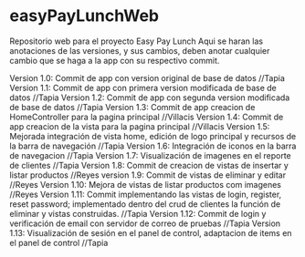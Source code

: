 # easyPayLunchWeb
Repositorio web para el proyecto Easy Pay Lunch
Aqui se haran las anotaciones de las versiones, y sus cambios, deben anotar cualquier cambio que se haga a la app con su respectivo commit.

Version 1.0: Commit de app con version original de base de datos   //Tapia
Version 1.1: Commit de app con primera version modificada de base de datos      //Tapia
Version 1.2: Commit de app con segunda version modificada de base de datos      //Tapia
Version 1.3: Commit de app creacion de HomeController para la pagina principal      //Villacis 
Version 1.4: Commit de app creacion de la vista para la pagina principal            //Villacis
Version 1.5: Mejorada integración de vista home, edición de logo principal y recursos de la barra de navegación //Tapia
Version 1.6: Integración de iconos en la barra de navegacion        //Tapia
Version 1.7: Visualización de imagenes en el reporte de clientes        //Tapia
Version 1.8: Commit de creacion de vistas de insertar y listar productos    //Reyes
version 1.9: Commit de vistas de eliminar y editar                      //Reyes
Version 1.10: Mejora de vistas  de listar productos com imagenes        //Reyes
Version 1.11: Commit implementando las vistas de login, register, reset password; implementado dentro del crud de clientes la función de eliminar y vistas construidas. //Tapia
Version 1.12: Commit de login y verificación de email con servidor de correo de pruebas //Tapia
Version 1.13: Visualización de sesión en el panel de control, adaptacion de items en el panel de control //Tapia

